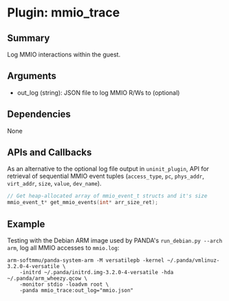 Plugin: mmio_trace
===========

Summary
-------

Log MMIO interactions within the guest.

Arguments
---------

* out_log (string): JSON file to log MMIO R/Ws to (optional)

Dependencies
------------

None

APIs and Callbacks
------------------

As an alternative to the optional log file output in `uninit_plugin`, API for retrieval of sequential MMIO event tuples (`access_type`, `pc`, `phys_addr`, `virt_addr`, `size`, `value`, `dev_name`).


```c
// Get heap-allocated array of mmio_event_t structs and it's size
mmio_event_t* get_mmio_events(int* arr_size_ret);
```

Example
-------

Testing with the Debian ARM image used by PANDA's `run_debian.py --arch arm`, log all MMIO accesses to `mmio.log`:

```
arm-softmmu/panda-system-arm -M versatilepb -kernel ~/.panda/vmlinuz-3.2.0-4-versatile \
    -initrd ~/.panda/initrd.img-3.2.0-4-versatile -hda ~/.panda/arm_wheezy.qcow \
    -monitor stdio -loadvm root \
    -panda mmio_trace:out_log="mmio.json"
```
